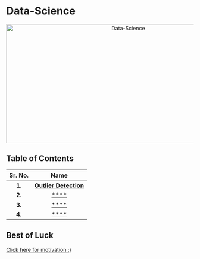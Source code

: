 # Data-Science

<p align="center">
  <a href="https://docs.google.com/document/d/1Wu0Pk26T96kBO0UwqiPtH7nrmv_z_KTZjdsjn_IZX0k/edit?usp=sharing" target="_blank"><img src="https://socialify.git.ci/tb-rules10/Data-Science/image?forks=1&language=1&name=1&owner=1&stargazers=1&theme=Light" alt="Data-Science" width="640" height="320" /></a>
</p>

## Table of Contents

Sr. No.                    |   Name               
:-------------------------:|:-------------------------:|
**1.**                 | [**Outlier Detection**](https://github.com/tb-rules10/Data-Science/tree/main/Outlier%20Detection)        
**2.**                 | [****]()        
**3.**                 | [****]()        
**4.**                 | [****]()     


## Best of Luck

[Click here for motivation :)](https://indianmemetemplates.com/wp-content/uploads/Bhai-kya-kar-raha-hai-tu-1024x711.jpg)

